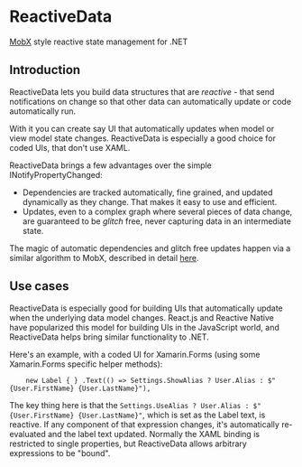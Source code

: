 # ReactiveData

[MobX](https://github.com/mobxjs/mobx) style reactive state management for .NET

## Introduction

ReactiveData lets you build data structures that are _reactive_ - that send notifications on change so that other data can automatically update or code automatically run.

With it you can create say UI that automatically updates when model or view model state changes. ReactiveData is especially a good choice for coded UIs, that don't use XAML.

ReactiveData brings a few advantages over the simple INotifyPropertyChanged:

- Dependencies are tracked automatically, fine grained, and updated dynamically as they change. That makes it easy to use and efficient.
- Updates, even to a complex graph where several pieces of data change, are guaranteed to be _glitch_ free, never capturing data in an intermediate state.

The magic of automatic dependencies and glitch free updates happen via a similar algorithm to MobX, described in detail [here](https://hackernoon.com/becoming-fully-reactive-an-in-depth-explanation-of-mobservable-55995262a254).

## Use cases

ReactiveData is especially good for building UIs that automatically update when the underlying data model changes.
React.js and Reactive Native have popularized this model for building UIs in the JavaScript world, and ReactiveData helps bring
similar functionality to .NET.

Here's an example, with a coded UI for Xamarin.Forms (using some Xamarin.Forms specific helper methods):

```
    new Label { } .Text(() => Settings.ShowAlias ? User.Alias : $"{User.FirstName} {User.LastName}"),
```

The key thing here is that the `Settings.UseAlias ? User.Alias : $"{User.FirstName} {User.LastName}"`, which is set as the Label text,
is reactive. If any component of that expression changes, it's automatically re-evaluated and the label text updated.
Normally the XAML binding is restricted to single properties, but ReactiveData allows arbitrary expressions to be "bound".
